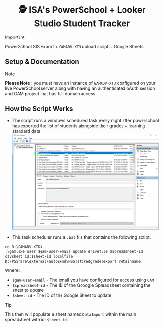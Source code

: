 <h1 align="center"> 🕵️ ISA's PowerSchool + Looker Studio Student Tracker</h1> 

> [!Important]
> PowerSchool SIS Export + `GAMADV-XT3` upload script + Google Sheets.

## Setup & Documentation 

> [!note]
> **Please Note** : you must have an instance of `GAMADV-XT3` configured on your live PowerSchool server along with having an authenticated oAuth session and GAM project that has full domain access.

## How the Script Works
* The script runs a windows scheduled task every night after powerschool has exported the list of students alongside their grades + learning standard data.
![](images/task.png)

* This task scheduler runs a `.bat` file that contains the following script.

```shell
cd D:\GAMADV-XTD3
.\gam.exe user $gam-user-email update drivefile $spreadsheet-id csvsheet id:$sheet-id localfile D:\PSShare\external\autosend\HSSTstoredgradesexport retainname
```

Where:
* `$gam-user-email` - The email you have configured for access using `GAM`
* `$spreadsheet-id` - The ID of the Gooogle Spreadsheet containing the sheet to update
* `$sheet-id` - The ID of the Google Sheet to update

> [!Tip]
> This then will populate a sheet named `DataImport` within the main spreadsheet with id: `$sheet-id`.